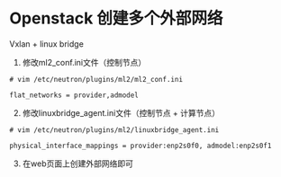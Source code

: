 # Openstack 创建多个外部网络

Vxlan + linux bridge

1. 修改ml2_conf.ini文件（控制节点）
    
```
# vim /etc/neutron/plugins/ml2/ml2_conf.ini

flat_networks = provider,admodel
```

2. 修改linuxbridge_agent.ini文件（控制节点 + 计算节点）

```
# vim /etc/neutron/plugins/ml2/linuxbridge_agent.ini

physical_interface_mappings = provider:enp2s0f0, admodel:enp2s0f1
```

3. 在web页面上创建外部网络即可


